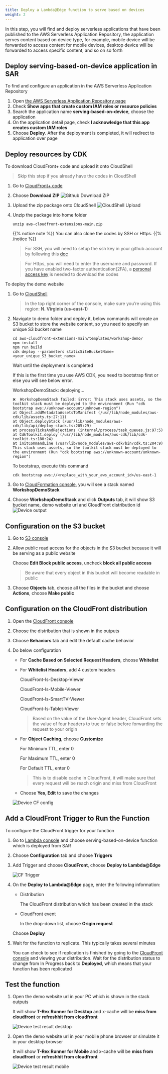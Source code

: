 ```yaml
---
title: Deploy a Lambda@Edge function to serve based on devices 
weight: 2
---
```


In this step, you will find and deploy serverless applications that have been published to the AWS Serverless Application Repository, the application serves content based on device type, for example, mobile device will be forwarded to access content for mobile devices, desktop device will be forwarded to access specific content, and so on so forth


## Deploy serving-based-on-device application in SAR

To find and configure an application in the AWS Serverless Application Repository

1. Open [the AWS Serverless Application Repository page](https://serverlessrepo.aws.amazon.com/applications)
2. Check **Show apps that create custom IAM roles or resource policies**
3. Search the application name **serving-based-on-device**, choose the application
4. On the application detail page, check **I acknowledge that this app creates custom IAM roles**
5. Choose **Deploy**. After the deployment is completed, it will redirect to application over page

## Deploy resources by CDK
To download CloudFront+ code and upload it onto CloudShell
> Skip this step if you already have the codes in CloudShell
1. Go to [CloudFront+ code](https://github.com/awslabs/aws-cloudfront-extensions)
2. Choose **Download ZIP**
   ![Github Download ZIP](/images/gh-download.png)
3. Upload the zip package onto CloudShell
   ![CloudShell Upload](/images/cs-upload.png)
4. Unzip the package into home folder

       unzip aws-cloudfront-extensions-main.zip
   {{% notice note %}}
   You can also clone the codes by SSH or Https.
   {{% /notice %}}
   > For SSH, you will need to setup the ssh key in your github account by following this [doc](https://docs.github.com/en/free-pro-team@latest/github/authenticating-to-github/generating-a-new-ssh-key-and-adding-it-to-the-ssh-agent)

   > For Https, you will need to enter the username and password. If you have enabled two-factor authentication(2FA), a [personal access key](https://docs.github.com/en/free-pro-team@latest/github/authenticating-to-github/creating-a-personal-access-token) is needed to download the codes


To deploy the demo website
1. Go to [CloudShell](https://console.aws.amazon.com/cloudshell/home?region=us-east-1#)
   > In the top right corner of the console, make sure you’re using this region: **N. Virginia (us-east-1)** 
    
2. Navigate to demo folder and deploy it, below commands will create an S3 bucket to store the website content, so you need to specify an unique S3 bucket name
       
       cd aws-cloudfront-extensions-main/templates/workshop-demo/
       npm install
       npm run build
       cdk deploy --parameters staticSiteBucketName=<your_unique_S3_bucket_name>
   Wait until the deployment is completed
   
   If this is the first time you use AWS CDK, you need to bootstrap first or else you will see below error.

   WorkshopDemoStack: deploying...

       ❌  WorkshopDemoStack failed: Error: This stack uses assets, so the toolkit stack must be deployed to the environment (Run "cdk bootstrap aws://unknown-account/unknown-region")
       at Object.addMetadataAssetsToManifest (/usr/lib/node_modules/aws-cdk/lib/assets.ts:27:11)
       at Object.deployStack (/usr/lib/node_modules/aws-cdk/lib/api/deploy-stack.ts:205:29)
       at processTicksAndRejections (internal/process/task_queues.js:97:5)
       at CdkToolkit.deploy (/usr/lib/node_modules/aws-cdk/lib/cdk-toolkit.ts:180:24)
       at initCommandLine (/usr/lib/node_modules/aws-cdk/bin/cdk.ts:204:9)
       This stack uses assets, so the toolkit stack must be deployed to the environment (Run "cdk bootstrap aws://unknown-account/unknown-region")
   To bootstrap, execute this command

       cdk bootstrap aws://<replace_with_your_aws_account_id>/us-east-1   



3. Go to [CloudFormation console](https://console.aws.amazon.com/cloudformation/home?region=us-east-1), you will see a stack named **WorkshopDemoStack**
4. Choose **WorkshopDemoStack** and click **Outputs** tab, it will show S3 bucket name, demo website url and CloudFront distribution id
   ![Device output](/images/output_device.png)

## Configuration on the S3 bucket 
1. Go to [S3 console](https://s3.console.aws.amazon.com/s3/home?region=us-east-1)
2. Allow public read access for the objects in the S3 bucket because it will be serving as a public website 

   Choose **Edit Block public access**, uncheck **block all public access**

   > Be aware that every object in this bucket will become readable in public


3. Choose **Objects** tab, choose all the files in the bucket and choose **Actions**, choose **Make public**



## Configuration on the CloudFront distribution
1. Open the [CloudFront console](https://console.aws.amazon.com/cloudfront/home#)
2. Choose the distribution that is shown in the outputs 
3. Choose **Behaviors** tab and edit the default cache behavior
4. Do below configuration
   - For **Cache Based on Selected Request Headers**, choose **Whitelist**
   - For **Whitelist Headers**, add 4 custom headers 
     
     CloudFront-Is-Desktop-Viewer 
     
     CloudFront-Is-Mobile-Viewer

     CloudFront-Is-SmartTV-Viewer

     CloudFront-Is-Tablet-Viewer
     
     > Based on the value of the User-Agent header, CloudFront sets the value of four headers to true or false before forwarding the request to your origin

   - For **Object Caching**, choose **Customize**
     
     For Minimum TTL, enter 0
   
     For Maximum TTL, enter 0

     For Default TTL, enter 0
     > This is to disable cache in CloudFront, it will make sure that every request will be reach origin and miss from CloudFront 
    
   - Choose **Yes, Edit** to save the changes

   ![Device CF config](/images/cf-config-device.png)



## Add a CloudFront Trigger to Run the Function

To configure the CloudFront trigger for your function
1. Go to [Lambda console](https://console.aws.amazon.com/lambda/home?region=us-east-1#/functions) and choose serving-based-on-device function which is deployed from SAR 
2. Choose **Configuration** tab and choose **Triggers** 
2. Add Trigger and choose **CloudFront**, choose **Deploy to Lambda@Edge**

   ![CF Trigger](/images/CF_trigger.png)

3. On the **Deploy to Lambda@Edge** page, enter the following information:

    - Distribution

      The CloudFront distribution which has been created in the stack

    - CloudFront event

      In the drop-down list, choose **Origin request**

   Choose **Deploy**


4. Wait for the function to replicate. This typically takes several minutes

   You can check to see if replication is finished by going to the [CloudFront console](https://console.aws.amazon.com/cloudfront/) and viewing your distribution. Wait for the distribution status to change from In Progress back to **Deployed**, which means that your function has been replicated



## Test the function

1. Open the demo website url in your PC which is shown in the stack outputs 
   
   It will show **T-Rex Runner for Desktop** and x-cache will be **miss from cloudfront** or **refreshhit from cloudfront**

   ![Device test result desktop](/images/test_desktop.png)
   
2. Open the demo website url in your mobile phone browser or simulate it in your desktop browser
   
   It will show **T-Rex Runner for Mobile** and x-cache will be **miss from cloudfront** or **refreshhit from cloudfront**

   ![Device test result mobile](/images/test_mobile.png)

